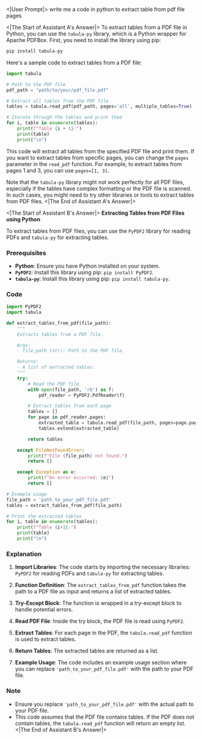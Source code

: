 <|User Prompt|>
write me a code in python to extract table from pdf file pages

<|The Start of Assistant A's Answer|>
To extract tables from a PDF file in Python, you can use the `tabula-py` library, which is a Python wrapper for Apache PDFBox. First, you need to install the library using pip:

```bash
pip install tabula-py
```

Here's a sample code to extract tables from a PDF file:

```python
import tabula

# Path to the PDF file
pdf_path = "path/to/your/pdf_file.pdf"

# Extract all tables from the PDF file
tables = tabula.read_pdf(pdf_path, pages='all', multiple_tables=True)

# Iterate through the tables and print them
for i, table in enumerate(tables):
    print(f"Table {i + 1}:")
    print(table)
    print("\n")
```

This code will extract all tables from the specified PDF file and print them. If you want to extract tables from specific pages, you can change the `pages` parameter in the `read_pdf` function. For example, to extract tables from pages 1 and 3, you can use `pages=[1, 3]`.

Note that the `tabula-py` library might not work perfectly for all PDF files, especially if the tables have complex formatting or the PDF file is scanned. In such cases, you might need to try other libraries or tools to extract tables from PDF files.
<|The End of Assistant A's Answer|>

<|The Start of Assistant B's Answer|>
**Extracting Tables from PDF Files using Python**

To extract tables from PDF files, you can use the `PyPDF2` library for reading PDFs and `tabula-py` for extracting tables.

### Prerequisites

- **Python**: Ensure you have Python installed on your system.
- **`PyPDF2`**: Install this library using pip: `pip install PyPDF2`.
- **`tabula-py`**: Install this library using pip: `pip install tabula-py`.

### Code

```python
import PyPDF2
import tabula

def extract_tables_from_pdf(file_path):
    """
    Extracts tables from a PDF file.

    Args:
    - file_path (str): Path to the PDF file.

    Returns:
    - A list of extracted tables.
    """
    try:
        # Read the PDF file
        with open(file_path, 'rb') as f:
            pdf_reader = PyPDF2.PdfReader(f)

        # Extract tables from each page
        tables = []
        for page in pdf_reader.pages:
            extracted_table = tabula.read_pdf(file_path, pages=page.page_number)
            tables.extend(extracted_table)

        return tables

    except FileNotFoundError:
        print(f"File {file_path} not found.")
        return []

    except Exception as e:
        print(f"An error occurred: {e}")
        return []

# Example usage
file_path = 'path_to_your_pdf_file.pdf'
tables = extract_tables_from_pdf(file_path)

# Print the extracted tables
for i, table in enumerate(tables):
    print(f"Table {i+1}:")
    print(table)
    print("\n")
```

### Explanation

1. **Import Libraries**: The code starts by importing the necessary libraries: `PyPDF2` for reading PDFs and `tabula-py` for extracting tables.

2. **Function Definition**: The `extract_tables_from_pdf` function takes the path to a PDF file as input and returns a list of extracted tables.

3. **Try-Except Block**: The function is wrapped in a try-except block to handle potential errors.

4. **Read PDF File**: Inside the try block, the PDF file is read using `PyPDF2`.

5. **Extract Tables**: For each page in the PDF, the `tabula.read_pdf` function is used to extract tables.

6. **Return Tables**: The extracted tables are returned as a list.

7. **Example Usage**: The code includes an example usage section where you can replace `'path_to_your_pdf_file.pdf'` with the path to your PDF file.

### Note

- Ensure you replace `'path_to_your_pdf_file.pdf'` with the actual path to your PDF file.
- This code assumes that the PDF file contains tables. If the PDF does not contain tables, the `tabula.read_pdf` function will return an empty list.
<|The End of Assistant B's Answer|>